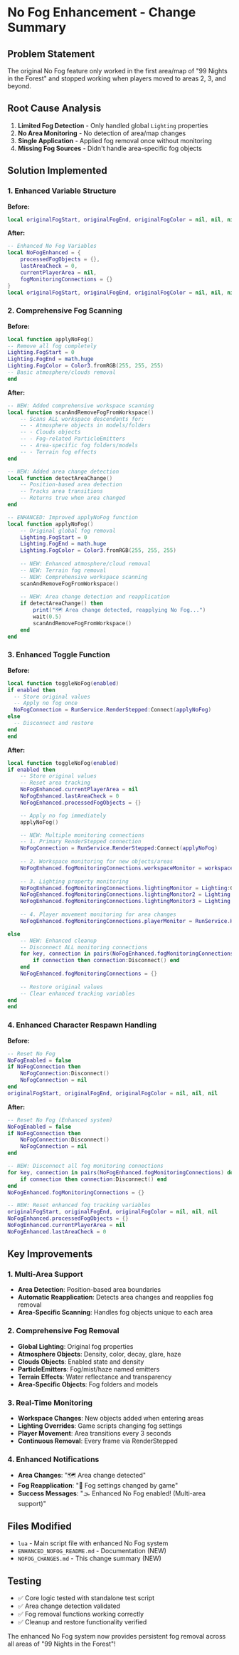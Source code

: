 # No Fog Enhancement - Change Summary

## Problem Statement
The original No Fog feature only worked in the first area/map of "99 Nights in the Forest" and stopped working when players moved to areas 2, 3, and beyond.

## Root Cause Analysis
1. **Limited Fog Detection** - Only handled global `Lighting` properties
2. **No Area Monitoring** - No detection of area/map changes
3. **Single Application** - Applied fog removal once without monitoring
4. **Missing Fog Sources** - Didn't handle area-specific fog objects

## Solution Implemented

### 1. Enhanced Variable Structure
**Before:**
```lua
local originalFogStart, originalFogEnd, originalFogColor = nil, nil, nil
```

**After:**
```lua
-- Enhanced No Fog Variables
local NoFogEnhanced = {
    processedFogObjects = {},
    lastAreaCheck = 0,
    currentPlayerArea = nil,
    fogMonitoringConnections = {}
}
local originalFogStart, originalFogEnd, originalFogColor = nil, nil, nil
```

### 2. Comprehensive Fog Scanning
**Before:**
```lua
local function applyNoFog()
-- Remove all fog completely
Lighting.FogStart = 0
Lighting.FogEnd = math.huge
Lighting.FogColor = Color3.fromRGB(255, 255, 255)
-- Basic atmosphere/clouds removal
end
```

**After:**
```lua
-- NEW: Added comprehensive workspace scanning
local function scanAndRemoveFogFromWorkspace()
    -- Scans ALL workspace descendants for:
    -- - Atmosphere objects in models/folders
    -- - Clouds objects
    -- - Fog-related ParticleEmitters  
    -- - Area-specific fog folders/models
    -- - Terrain fog effects
end

-- NEW: Added area change detection
local function detectAreaChange()
    -- Position-based area detection
    -- Tracks area transitions
    -- Returns true when area changed
end

-- ENHANCED: Improved applyNoFog function
local function applyNoFog()
    -- Original global fog removal
    Lighting.FogStart = 0
    Lighting.FogEnd = math.huge
    Lighting.FogColor = Color3.fromRGB(255, 255, 255)
    
    -- NEW: Enhanced atmosphere/cloud removal
    -- NEW: Terrain fog removal
    -- NEW: Comprehensive workspace scanning
    scanAndRemoveFogFromWorkspace()
    
    -- NEW: Area change detection and reapplication
    if detectAreaChange() then
        print("🗺️ Area change detected, reapplying No Fog...")
        wait(0.5)
        scanAndRemoveFogFromWorkspace()
    end
end
```

### 3. Enhanced Toggle Function
**Before:**
```lua
local function toggleNoFog(enabled)
if enabled then
  -- Store original values
  -- Apply no fog once
  NoFogConnection = RunService.RenderStepped:Connect(applyNoFog)
else
  -- Disconnect and restore
end
end
```

**After:**
```lua
local function toggleNoFog(enabled)
if enabled then
    -- Store original values
    -- Reset area tracking
    NoFogEnhanced.currentPlayerArea = nil
    NoFogEnhanced.lastAreaCheck = 0
    NoFogEnhanced.processedFogObjects = {}

    -- Apply no fog immediately
    applyNoFog()

    -- NEW: Multiple monitoring connections
    -- 1. Primary RenderStepped connection
    NoFogConnection = RunService.RenderStepped:Connect(applyNoFog)
    
    -- 2. Workspace monitoring for new objects/areas
    NoFogEnhanced.fogMonitoringConnections.workspaceMonitor = workspace.DescendantAdded:Connect(...)
    
    -- 3. Lighting property monitoring
    NoFogEnhanced.fogMonitoringConnections.lightingMonitor = Lighting:GetPropertyChangedSignal("FogStart"):Connect(...)
    NoFogEnhanced.fogMonitoringConnections.lightingMonitor2 = Lighting:GetPropertyChangedSignal("FogEnd"):Connect(...)
    NoFogEnhanced.fogMonitoringConnections.lightingMonitor3 = Lighting:GetPropertyChangedSignal("FogColor"):Connect(...)
    
    -- 4. Player movement monitoring for area changes
    NoFogEnhanced.fogMonitoringConnections.playerMonitor = RunService.Heartbeat:Connect(...)

else
    -- NEW: Enhanced cleanup
    -- Disconnect ALL monitoring connections
    for key, connection in pairs(NoFogEnhanced.fogMonitoringConnections) do
        if connection then connection:Disconnect() end
    end
    NoFogEnhanced.fogMonitoringConnections = {}
    
    -- Restore original values
    -- Clear enhanced tracking variables
end
end
```

### 4. Enhanced Character Respawn Handling
**Before:**
```lua
-- Reset No Fog
NoFogEnabled = false
if NoFogConnection then
    NoFogConnection:Disconnect()
    NoFogConnection = nil
end
originalFogStart, originalFogEnd, originalFogColor = nil, nil, nil
```

**After:**
```lua
-- Reset No Fog (Enhanced system)
NoFogEnabled = false
if NoFogConnection then
    NoFogConnection:Disconnect()
    NoFogConnection = nil
end

-- NEW: Disconnect all fog monitoring connections
for key, connection in pairs(NoFogEnhanced.fogMonitoringConnections) do
    if connection then connection:Disconnect() end
end
NoFogEnhanced.fogMonitoringConnections = {}

-- NEW: Reset enhanced fog tracking variables
originalFogStart, originalFogEnd, originalFogColor = nil, nil, nil
NoFogEnhanced.processedFogObjects = {}
NoFogEnhanced.currentPlayerArea = nil
NoFogEnhanced.lastAreaCheck = 0
```

## Key Improvements

### 1. Multi-Area Support
- **Area Detection**: Position-based area boundaries
- **Automatic Reapplication**: Detects area changes and reapplies fog removal
- **Area-Specific Scanning**: Handles fog objects unique to each area

### 2. Comprehensive Fog Removal
- **Global Lighting**: Original fog properties
- **Atmosphere Objects**: Density, color, decay, glare, haze
- **Clouds Objects**: Enabled state and density
- **ParticleEmitters**: Fog/mist/haze named emitters
- **Terrain Effects**: Water reflectance and transparency
- **Area-Specific Objects**: Fog folders and models

### 3. Real-Time Monitoring
- **Workspace Changes**: New objects added when entering areas
- **Lighting Overrides**: Game scripts changing fog settings
- **Player Movement**: Area transitions every 3 seconds
- **Continuous Removal**: Every frame via RenderStepped

### 4. Enhanced Notifications
- **Area Changes**: "🗺️ Area change detected"
- **Fog Reapplication**: "🔄 Fog settings changed by game"
- **Success Messages**: "🌫️ Enhanced No Fog enabled! (Multi-area support)"

## Files Modified
- `lua` - Main script file with enhanced No Fog system
- `ENHANCED_NOFOG_README.md` - Documentation (NEW)
- `NOFOG_CHANGES.md` - This change summary (NEW)

## Testing
- ✅ Core logic tested with standalone test script
- ✅ Area change detection validated
- ✅ Fog removal functions working correctly
- ✅ Cleanup and restore functionality verified

The enhanced No Fog system now provides persistent fog removal across all areas of "99 Nights in the Forest"!